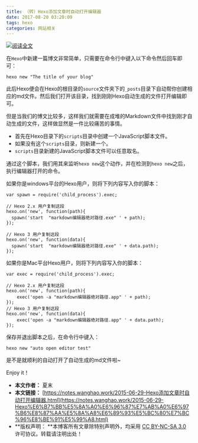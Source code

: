 ```yaml
---
title: （转）Hexo添加文章时自动打开编辑器
date: 2017-08-20 03:20:09
tags: hexo
categories: 网站相关
---
```


[![阅读全文](http://7xkj6q.com1.z0.glb.clouddn.com/blog/image/jpg/hexo_logo.jpg)](https://notes.wanghao.work/2015-06-29-Hexo%E6%B7%BB%E5%8A%A0%E6%96%87%E7%AB%A0%E6%97%B6%E8%87%AA%E5%8A%A8%E6%89%93%E5%BC%80%E7%BC%96%E8%BE%91%E5%99%A8.html)

[](https://notes.wanghao.work/2015-06-29-Hexo%E6%B7%BB%E5%8A%A0%E6%96%87%E7%AB%A0%E6%97%B6%E8%87%AA%E5%8A%A8%E6%89%93%E5%BC%80%E7%BC%96%E8%BE%91%E5%99%A8.html)

在`Hexo`中新建一篇博文非常简单，只需要在命令行中键入以下命令然后回车即可：

```
hexo new "The title of your blog"
```

此后Hexo便会在Hexo的根目录的`source`文件夹下的`_posts`目录下自动帮你创建相应的md文件。然后我们打开该目录，找到刚刚Hexo自动生成的文件打开编辑即可。

但是当我们的博文比较多，这样我们就需要在成堆的Markdown文件中找到刚才自动生成的文件，这样做显然是一件比较痛苦的事情。



- 首先在Hexo目录下的`scripts`目录中创建一个JavaScript脚本文件。
- 如果没有这个`scripts`目录，则新建一个。
- `scripts`目录新建的JavaScript脚本文件可以任意取名。

通过这个脚本，我们用其来监听`hexo new`这个动作，并在检测到`hexo new`之后，执行编辑器打开的命令。

如果你是windows平台的Hexo用户，则将下列内容写入你的脚本：

```
var spawn = require('child_process').exec;

// Hexo 2.x 用户复制这段
hexo.on('new', function(path){
  spawn('start  "markdown编辑器绝对路径.exe" ' + path);
});

// Hexo 3 用户复制这段
hexo.on('new', function(data){
  spawn('start  "markdown编辑器绝对路径.exe" ' + data.path);
});
```

如果你是Mac平台Hexo用户，则将下列内容写入你的脚本：

```
var exec = require('child_process').exec;

// Hexo 2.x 用户复制这段
hexo.on('new', function(path){
    exec('open -a "markdown编辑器绝对路径.app" ' + path);
});
// Hexo 3 用户复制这段
hexo.on('new', function(data){
    exec('open -a "markdown编辑器绝对路径.app" ' + data.path);
});
```

保存并退出脚本之后，在命令行中键入：

```
hexo new "auto open editor test"
```

是不是就顺利的自动打开了自动生成的md文件啦~

Enjoy it！

- **本文作者：** 夏末
- **本文链接：** [https://notes.wanghao.work/2015-06-29-Hexo添加文章时自动打开编辑器.html](https://notes.wanghao.work/2015-06-29-Hexo%E6%B7%BB%E5%8A%A0%E6%96%87%E7%AB%A0%E6%97%B6%E8%87%AA%E5%8A%A8%E6%89%93%E5%BC%80%E7%BC%96%E8%BE%91%E5%99%A8.html)
- **版权声明： **本博客所有文章除特别声明外，均采用 [CC BY-NC-SA 3.0](https://creativecommons.org/licenses/by-nc-sa/3.0/) 许可协议。转载请注明出处！